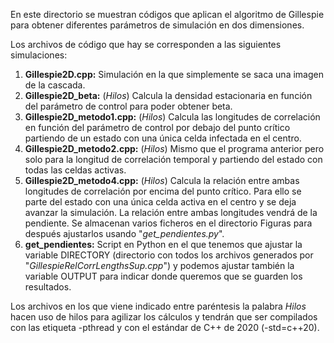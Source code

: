 En este directorio se muestran códigos que aplican el algoritmo de Gillespie para obtener diferentes parámetros de simulación en dos dimensiones.

Los archivos de código que hay se corresponden a las siguientes simulaciones:

1. **Gillespie2D.cpp:** Simulación en la que simplemente se saca una imagen de la cascada.
2. **Gillespie2D_beta:** (*Hilos*) Calcula la densidad estacionaria en función del parámetro de control para poder obtener beta.
3. **Gillespie2D_metodo1.cpp:** (*Hilos*) Calcula las longitudes de correlación en función del parámetro de control por debajo del punto crítico partiendo de un estado con una única celda infectada en el centro.
4. **Gillespie2D_metodo2.cpp:** (*Hilos*) Mismo que el programa anterior pero solo para la longitud de correlación temporal y partiendo del estado con todas las celdas activas.
5. **Gillespie2D_metodo4.cpp:** (*Hilos*) Calcula la relación entre ambas longitudes de correlación por encima del punto crítico. Para ello se parte del estado con una única celda activa en el centro y se deja avanzar la simulación. La relación entre ambas longitudes vendrá de la pendiente. Se almacenan varios ficheros en el directorio Figuras para después ajustarlos usando "*get_pendientes.py*".
6. **get_pendientes:** Script en Python en el que tenemos que ajustar la variable DIRECTORY (directorio con todos los archivos generados por "*GillespieRelCorrLengthsSup.cpp*") y podemos ajustar también la variable OUTPUT para indicar donde queremos que se guarden los resultados.

Los archivos en los que viene indicado entre paréntesis la palabra *Hilos* hacen uso de hilos para agilizar los cálculos y tendrán que ser compilados con las etiqueta -pthread y con el estándar de C++ de 2020 (-std=c++20).
